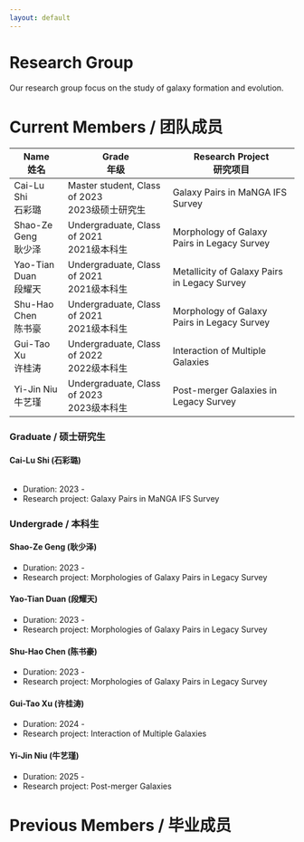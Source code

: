 ```yaml
---
layout: default
---
```


# Research Group

Our research group focus on the study of galaxy formation and evolution.

# Current Members / 团队成员

Name <br> 姓名 | Grade <br> 年级 | Research Project <br> 研究项目
-----------|--------|------
Cai-Lu Shi <br> 石彩璐 | Master student, Class of 2023 <br> 2023级硕士研究生 | Galaxy Pairs in MaNGA IFS Survey
Shao-Ze Geng <br> 耿少泽 | Undergraduate, Class of 2021 <br> 2021级本科生 | Morphology of Galaxy Pairs in Legacy Survey
Yao-Tian Duan <br> 段耀天 | Undergraduate, Class of 2021 <br> 2021级本科生 | Metallicity of Galaxy Pairs in Legacy Survey
Shu-Hao Chen <br> 陈书豪 | Undergraduate, Class of 2021 <br> 2021级本科生 | Morphology of Galaxy Pairs in Legacy Survey
Gui-Tao Xu <br> 许桂涛 | Undergraduate, Class of 2022 <br> 2022级本科生 | Interaction of Multiple Galaxies
Yi-Jin Niu <br> 牛艺瑾 | Undergraduate, Class of 2023 <br> 2023级本科生 | Post-merger Galaxies in Legacy Survey

### Graduate / 硕士研究生

#### Cai-Lu Shi (石彩璐)

<img class="profile-picture" src="">

* Duration: 2023 - 
* Research project: Galaxy Pairs in MaNGA IFS Survey

### Undergrade / 本科生

#### Shao-Ze Geng (耿少泽)
* Duration: 2023 - 
* Research project: Morphologies of Galaxy Pairs in Legacy Survey

#### Yao-Tian Duan (段耀天)
* Duration: 2023 - 
* Research project: Morphologies of Galaxy Pairs in Legacy Survey

#### Shu-Hao Chen (陈书豪)
* Duration: 2023 - 
* Research project: Morphologies of Galaxy Pairs in Legacy Survey

#### Gui-Tao Xu (许桂涛)
* Duration: 2024 - 
* Research project: Interaction of Multiple Galaxies

#### Yi-Jin Niu (牛艺瑾)
* Duration: 2025 - 
* Research project: Post-merger Galaxies

# Previous Members / 毕业成员
